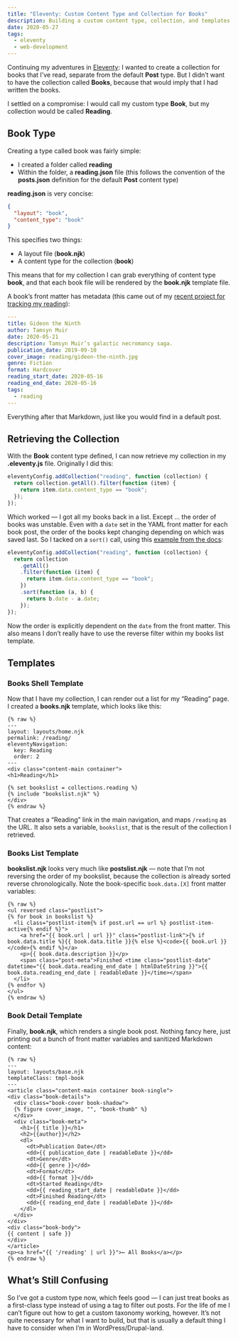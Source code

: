 ```yaml
---
title: "Eleventy: Custom Content Type and Collection for Books"
description: Building a custom content type, collection, and templates for logging my reading.
date: 2020-05-27
tags:
  - eleventy
  - web-development
---
```


Continuing my adventures in [Eleventy](http://11ty.dev): I wanted to create a collection for books that I’ve read, separate from the default **Post** type. But I didn’t want to have the collection called **Books**, because that would imply that I had written the books.

I settled on a compromise: I would call my custom type **Book**, but my collection would be called **Reading**.

## Book Type

Creating a type called book was fairly simple:

- I created a folder called **reading**
- Within the folder, a **reading.json** file (this follows the convention of the **posts.json** definition for the default **Post** content type)

**reading.json** is very concise:

```json
{
  "layout": "book",
  "content_type": "book"
}
```

This specifies two things:

- A layout file (**book.njk**)
- A content type for the collection (**book**)

This means that for my collection I can grab everything of content type **book**, and that each book file will be rendered by the **book.njk** template file.

A book’s front matter has metadata (this came out of my [recent project for tracking my reading](http://dirtystylus.com/2020/04/17/visualizing-my-reading-with-semiotic/)):

```yaml
---
title: Gideon the Ninth
author: Tamsyn Muir
date: 2020-05-21
description: Tamsyn Muir’s galactic necromancy saga.
publication_date: 2019-09-10
cover_image: reading/gideon-the-ninth.jpg
genre: Fiction
format: Hardcover
reading_start_date: 2020-05-16
reading_end_date: 2020-05-16
tags:
  - reading
---

```

Everything after that Markdown, just like you would find in a default post.

## Retrieving the Collection

With the **Book** content type defined, I can now retrieve my collection in my **.eleventy.js** file. Originally I did this:

```js
eleventyConfig.addCollection("reading", function (collection) {
  return collection.getAll().filter(function (item) {
    return item.data.content_type == "book";
  });
});
```

Which worked — I got all my books back in a list. Except … the order of books was unstable. Even with a `date` set in the YAML front matter for each book post, the order of the books kept changing depending on which was saved last. So I tacked on a `sort()` call, using this [example from the docs](<https://www.11ty.dev/docs/collections/#getall()%20>):

```js
eleventyConfig.addCollection("reading", function (collection) {
  return collection
    .getAll()
    .filter(function (item) {
      return item.data.content_type == "book";
    })
    .sort(function (a, b) {
      return b.date - a.date;
    });
});
```

Now the order is explicitly dependent on the `date` from the front matter. This also means I don’t really have to use the reverse filter within my books list template.

## Templates

### Books Shell Template

Now that I have my collection, I can render out a list for my “Reading” page. I created a **books.njk** template, which looks like this:

```twig
{% raw %}
---
layout: layouts/home.njk
permalink: /reading/
eleventyNavigation:
  key: Reading
  order: 2
---
<div class="content-main container">
<h1>Reading</h1>

{% set bookslist = collections.reading %}
{% include "bookslist.njk" %}
</div>
{% endraw %}
```

That creates a “Reading” link in the main navigation, and maps `/reading` as the URL. It also sets a variable, `bookslist`, that is the result of the collection I retrieved.

### Books List Template

**bookslist.njk** looks very much like **postslist.njk** — note that I’m not reversing the order of my bookslist, because the collection is already sorted reverse chronologically. Note the book-specific `book.data.[X]` front matter variables:

```twig
{% raw %}
<ul reversed class="postlist">
{% for book in bookslist %}
  <li class="postlist-item{% if post.url == url %} postlist-item-active{% endif %}">
    <a href="{{ book.url | url }}" class="postlist-link">{% if book.data.title %}{{ book.data.title }}{% else %}<code>{{ book.url }}</code>{% endif %}</a>
    <p>{{ book.data.description }}</p>
    <span class="post-meta">Finished <time class="postlist-date" datetime="{{ book.data.reading_end_date | htmlDateString }}">{{ book.data.reading_end_date | readableDate }}</time></span>
  </li>
{% endfor %}
</ul>
{% endraw %}
```

### Book Detail Template

Finally, **book.njk**, which renders a single book post. Nothing fancy here, just printing out a bunch of front matter variables and sanitized Markdown content:

```twig
{% raw %}
---
layout: layouts/base.njk
templateClass: tmpl-book
---
<article class="content-main container book-single">
<div class="book-details">
  <div class="book-cover book-shadow">
  {% figure cover_image, "", "book-thumb" %}
  </div>
  <div class="book-meta">
    <h1>{{ title }}</h1>
    <h2>{{author}}</h2>
    <dl>
      <dt>Publication Date</dt>
      <dd>{{ publication_date | readableDate }}</dd>
      <dt>Genre</dt>
      <dd>{{ genre }}</dd>
      <dt>Format</dt>
      <dd>{{ format }}</dd>
      <dt>Started Reading</dt>
      <dd>{{ reading_start_date | readableDate }}</dd>
      <dt>Finished Reading</dt>
      <dd>{{ reading_end_date | readableDate }}</dd>
    </dl>
  </div>
</div>
<div class="book-body">
{{ content | safe }}
</div>
</article>
<p><a href="{{ '/reading' | url }}">← All Books</a></p>
{% endraw %}
```

## What’s Still Confusing

So I’ve got a custom type now, which feels good — I can just treat books as a first-class type instead of using a tag to filter out posts. For the life of me I can’t figure out how to get a custom taxonomy working, however. It’s not quite necessary for what I want to build, but that is usually a default thing I have to consider when I’m in WordPress/Drupal-land.
